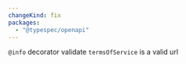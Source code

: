 ```yaml
---
changeKind: fix
packages:
  - "@typespec/openapi"
---
```


`@info` decorator validate `termsOfService` is a valid url